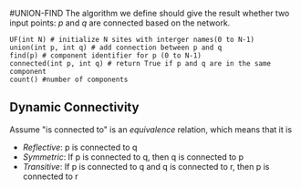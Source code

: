 #UNION-FIND
The algorithm we  define should give the result whether two input points: *p* and *q* are connected based on the network.
```python3
UF(int N) # initialize N sites with interger names(0 to N-1)
union(int p, int q) # add connection between p and q
find(p) # component identifier for p (0 to N-1)
connected(int p, int q) # return True if p and q are in the same component
count() #number of components
```
## Dynamic Connectivity
Assume "is connected to" is an *equivalence* relation, which means that it is
* *Reflective*: p is connected to q
* *Symmetric*: If p is connected to q, then q is connected to p
* *Transitive*: If p is connected to q and q is connected to r, then p is connected to r

